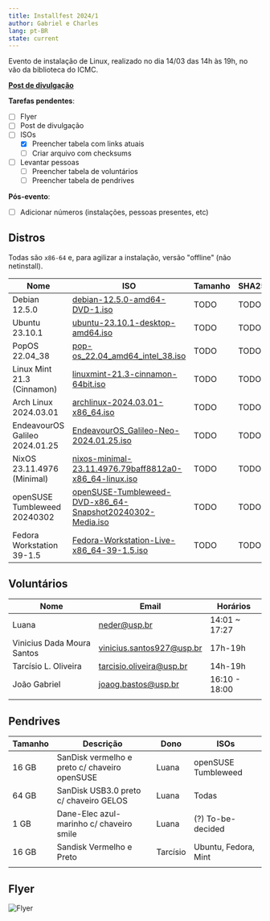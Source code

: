 ```yaml
---
title: Installfest 2024/1
author: Gabriel e Charles
lang: pt-BR
state: current
---
```


Evento de instalação de Linux, realizado no dia 14/03 das 14h às 19h, no vão da
biblioteca do ICMC.

[**Post de divulgação**](/2024/03/01/installfest-2024-1.html)

**Tarefas pendentes**:
- [ ] Flyer
- [ ] Post de divulgação
- [ ] ISOs
    - [x] Preencher tabela com links atuais
    - [ ] Criar arquivo com checksums
- [ ] Levantar pessoas
    - [ ] Preencher tabela de voluntários
    - [ ] Preencher tabela de pendrives

**Pós-evento**:
- [ ] Adicionar números (instalações, pessoas presentes, etc)

## Distros

Todas são `x86-64` e, para agilizar a instalação, versão "offline" (não
netinstall).

| **Nome**                       | **ISO**                                                                                                                                                                               | **Tamanho** | **SHA256** |
|--------------------------------|---------------------------------------------------------------------------------------------------------------------------------------------------------------------------------------|-------------|------------|
| Debian 12.5.0                  | [debian-12.5.0-amd64-DVD-1.iso](https://cdimage.debian.org/debian-cd/12.5.0/amd64/iso-dvd/debian-12.5.0-amd64-DVD-1.iso)                                                              | TODO        | TODO       |
| Ubuntu 23.10.1                 | [ubuntu-23.10.1-desktop-amd64.iso](https://releases.ubuntu.com/23.10.1/ubuntu-23.10.1-desktop-amd64.iso)                                                                              | TODO        | TODO       |
| PopOS 22.04_38                 | [pop-os_22.04_amd64_intel_38.iso](https://iso.pop-os.org/22.04/amd64/intel/38/pop-os_22.04_amd64_intel_38.iso)                                                                        | TODO        | TODO       |
| Linux Mint 21.3 (Cinnamon)     | [linuxmint-21.3-cinnamon-64bit.iso](https://mirror.ufscar.br/mint-cd/stable/21.3/linuxmint-21.3-cinnamon-64bit.iso)                                                                   | TODO        | TODO       |
| Arch Linux 2024.03.01          | [archlinux-2024.03.01-x86_64.iso](https://mirror.ufscar.br/archlinux/iso/2024.03.01/archlinux-2024.03.01-x86_64.iso)                                                                  | TODO        | TODO       |
| EndeavourOS Galileo 2024.01.25 | [EndeavourOS_Galileo-Neo-2024.01.25.iso](https://mirrors.gigenet.com/endeavouros/iso/EndeavourOS_Galileo-Neo-2024.01.25.iso)                                                          | TODO        | TODO       |
| NixOS 23.11.4976 (Minimal)     | [nixos-minimal-23.11.4976.79baff8812a0-x86_64-linux.iso](https://releases.nixos.org/nixos/23.11/nixos-23.11.4976.79baff8812a0/nixos-minimal-23.11.4976.79baff8812a0-x86_64-linux.iso) | TODO        | TODO       |
| openSUSE Tumbleweed 20240302   | [openSUSE-Tumbleweed-DVD-x86_64-Snapshot20240302-Media.iso](https://opensuse.c3sl.ufpr.br/tumbleweed/iso/openSUSE-Tumbleweed-DVD-x86_64-Snapshot20240302-Media.iso)                   | TODO        | TODO       |
| Fedora Workstation 39-1.5      | [Fedora-Workstation-Live-x86_64-39-1.5.iso](https://download.fedoraproject.org/pub/fedora/linux/releases/39/Workstation/x86_64/iso/Fedora-Workstation-Live-x86_64-39-1.5.iso)         | TODO        | TODO       |


<!--
TODO
Lembre-se de usar o checksum. Além de eles estarem na tabela acima, você pode
baixar [este arquivo](/assets/static/checksums-2024-1.sha256) para checar as
ISOs de forma super conveniente.

Entre no diretório com suas ISOs e rode:

```bash
sha256sum -c <(curl https://gelos.club/assets/static/checksums-2024-1.sha256)
```

O comando te avisará, para cada ISO, se o hash bate ou não.
-->

## Voluntários

| **Nome**                  | **Email**                | **Horários** |
|---------------------------|--------------------------|--------------|
|     Luana                 |   neder@usp.br           | 14:01 ~ 17:27|
| Vinicius Dada Moura Santos|vinicius.santos927@usp.br | 17h-19h      |
| Tarcísio L. Oliveira      | tarcisio.oliveira@usp.br | 14h-19h      |
| João Gabriel              |  joaog.bastos@usp.br     | 16:10 - 18:00|
|                           |                          |              |


## Pendrives

| **Tamanho** | **Descrição**                                 | **Dono**       | **ISOs**             |
|-------------|-----------------------------------------------|----------------|--------------------------|
|    16 GB    | SanDisk vermelho e preto c/ chaveiro openSUSE |     Luana      | openSUSE Tumbleweed  |
|    64 GB    | SanDisk USB3.0 preto c/ chaveiro GELOS        |     Luana      | Todas                |   
|    1 GB     | Dane-Elec azul-marinho c/ chaveiro smile      |     Luana      | (?) To-be-decided        |
|    16 GB    | Sandisk Vermelho e Preto                      |    Tarcísio    | Ubuntu, Fedora, Mint |
|             |                                               |                |                          |


## Flyer

![Flyer](https://cloud.gelos.club/s/EHmYwea5kQT6Y7X/preview)
